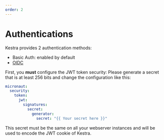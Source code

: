 ```yaml
---
order: 2
---
```


# Authentications


Kestra provides 2 authentication methods:
- Basic Auth: enabled by default
- [OIDC](./auths/oidc.md)

First, you **must** configure the JWT token security:
Please generate a secret that is at least 256 bits and change the configuration like this:

```yaml
micronaut:
  security:
    token:
      jwt:
        signatures:
          secret:
            generator:
              secret: "{{ Your secret here }}"
```

This secret must be the same on all your webserver instances and will be used to encode the JWT cookie of Kestra.

<ChildTableOfContents />
